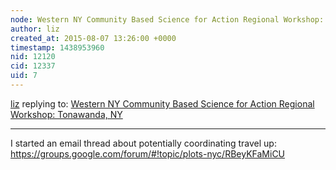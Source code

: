 ```yaml
---
node: Western NY Community Based Science for Action Regional Workshop: Tonawanda, NY
author: liz
created_at: 2015-08-07 13:26:00 +0000
timestamp: 1438953960
nid: 12120
cid: 12337
uid: 7
---
```




[liz](../profile/liz) replying to: [Western NY Community Based Science for Action Regional Workshop: Tonawanda, NY](../notes/liz/08-04-2015/western-ny-community-based-science-for-action-regional-workshop-tonawanda-ny)

----
I started an email thread about potentially coordinating travel up: https://groups.google.com/forum/#!topic/plots-nyc/RBeyKFaMiCU